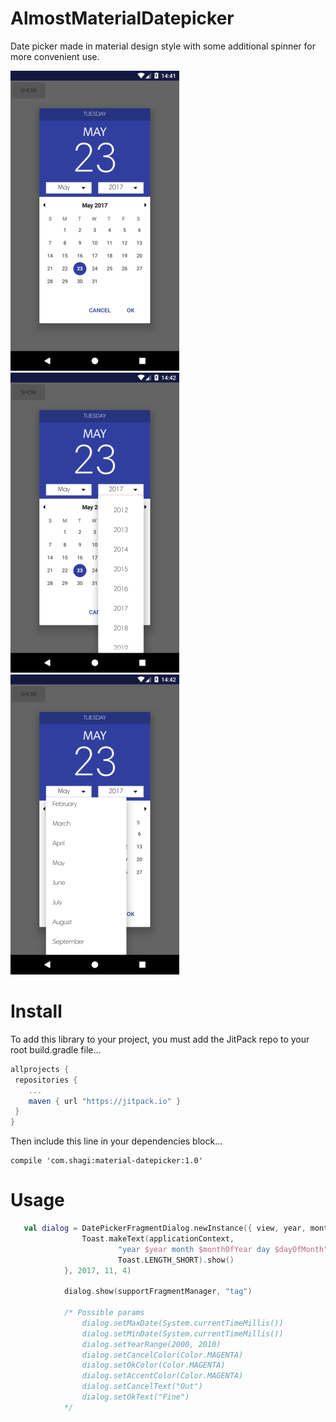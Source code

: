# AlmostMaterialDatepicker

Date picker made in material design style with some additional spinner for more convenient use.

![screenshot](screenshot_1.png) ![screenshot](screenshot_2.png) ![screenshot](screenshot_3.png)

# Install
To add this library to your project, you must add the JitPack repo to your root build.gradle file...

```groovy
allprojects {
 repositories {
    ...
    maven { url "https://jitpack.io" }
 }
}
```

Then include this line in your dependencies block...

```
compile 'com.shagi:material-datepicker:1.0'
```

# Usage

```kotlin
   val dialog = DatePickerFragmentDialog.newInstance({ view, year, monthOfYear, dayOfMonth ->
                Toast.makeText(applicationContext,
                        "year $year month $monthOfYear day $dayOfMonth",
                        Toast.LENGTH_SHORT).show()
            }, 2017, 11, 4)

            dialog.show(supportFragmentManager, "tag")

            /* Possible params
                dialog.setMaxDate(System.currentTimeMillis())
                dialog.setMinDate(System.currentTimeMillis())
                dialog.setYearRange(2000, 2010)
                dialog.setCancelColor(Color.MAGENTA)
                dialog.setOkColor(Color.MAGENTA)
                dialog.setAccentColor(Color.MAGENTA)
                dialog.setCancelText("Out")
                dialog.setOkText("Fine")
            */
```
